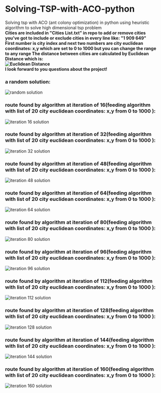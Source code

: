 # Solving-TSP-with-ACO-python
Solving tsp with ACO (ant colony optimization) in python
using heuristic algorithm to solve high dimensional tsp problem  
**Cities are included in "Cities List.txt" in repo to add or remove cities you've got to include or exclude cities in every line like:  "1 909 649"  
    First number is city index and next two numbers are city euclidean coordinates: x,y which are set to 0 to 1000 but you can change the range to any range
    The distance between cities are calculated by Euclidean Distance which is:  
    ![Euclidean Distance](https://wikimedia.org/api/rest_v1/media/math/render/svg/2e0c9ce1b3455cb9e92c6bad6684dbda02f69c82)**  
**I look forward to you questions about the project!**
  
### a random solution:
![random solution](https://github.com/Elktrn/Solving-TSP-with-ACO-python/blob/main/random%20solution%20for%2020%20cities.png)
### route found by algorithm at iteration of 16(feeding algorithm with list of 20 city euclidean coordinates: x,y from 0 to 1000 ):
![iteration 16 solution](https://github.com/Elktrn/solving-TSP-problem-with-ACO-Heuristic-Algorithm-in-python/blob/main/Best%20solution%20found%20at%2016%20iterations%20by%20colony.png)  
### route found by algorithm at iteration of 32(feeding algorithm with list of 20 city euclidean coordinates: x,y from 0 to 1000 ):
![iteration 32 solution](https://github.com/Elktrn/solving-TSP-problem-with-ACO-Heuristic-Algorithm-in-python/blob/main/Best%20solution%20found%20at%2032%20iterations%20by%20colony.png)  
### route found by algorithm at iteration of 48(feeding algorithm with list of 20 city euclidean coordinates: x,y from 0 to 1000 ):
![iteration 48 solution](https://github.com/Elktrn/solving-TSP-problem-with-ACO-Heuristic-Algorithm-in-python/blob/main/Best%20solution%20found%20at%2048%20iterations%20by%20colony.png)  
### route found by algorithm at iteration of 64(feeding algorithm with list of 20 city euclidean coordinates: x,y from 0 to 1000 ):
![iteration 64 solution](https://github.com/Elktrn/solving-TSP-problem-with-ACO-Heuristic-Algorithm-in-python/blob/main/Best%20solution%20found%20at%2064%20iterations%20by%20colony.png)  
### route found by algorithm at iteration of 80(feeding algorithm with list of 20 city euclidean coordinates: x,y from 0 to 1000 ):
![iteration 80 solution](https://github.com/Elktrn/solving-TSP-problem-with-ACO-Heuristic-Algorithm-in-python/blob/main/Best%20solution%20found%20at%2080%20iterations%20by%20colony.png)  
### route found by algorithm at iteration of 96(feeding algorithm with list of 20 city euclidean coordinates: x,y from 0 to 1000 ):
![iteration 96 solution](https://github.com/Elktrn/solving-TSP-problem-with-ACO-Heuristic-Algorithm-in-python/blob/main/Best%20solution%20found%20at%2096%20iterations%20by%20colony.png)  
### route found by algorithm at iteration of 112(feeding algorithm with list of 20 city euclidean coordinates: x,y from 0 to 1000 ):
![iteration 112 solution](https://github.com/Elktrn/solving-TSP-problem-with-ACO-Heuristic-Algorithm-in-python/blob/main/Best%20solution%20found%20at%20112%20iterations%20by%20colony.png)  
### route found by algorithm at iteration of 128(feeding algorithm with list of 20 city euclidean coordinates: x,y from 0 to 1000 ):
![iteration 128 solution](https://github.com/Elktrn/solving-TSP-problem-with-ACO-Heuristic-Algorithm-in-python/blob/main/Best%20solution%20found%20at%20128%20iterations%20by%20colony.png)  
### route found by algorithm at iteration of 144(feeding algorithm with list of 20 city euclidean coordinates: x,y from 0 to 1000 ):
![iteration 144 solution](https://github.com/Elktrn/solving-TSP-problem-with-ACO-Heuristic-Algorithm-in-python/blob/main/Best%20solution%20found%20at%20144%20iterations%20by%20colony.png)  
### route found by algorithm at iteration of 160(feeding algorithm with list of 20 city euclidean coordinates: x,y from 0 to 1000 ):
![iteration 160 solution](https://github.com/Elktrn/Solving-TSP-with-ACO-python/blob/main/Best%20solution%20found%20at%20160%20iterations%20by%20colony.png) 
